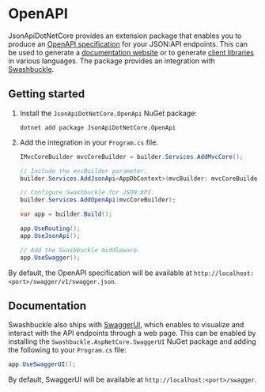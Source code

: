 # OpenAPI

JsonApiDotNetCore provides an extension package that enables you to produce an [OpenAPI specification](https://swagger.io/specification/) for your JSON:API endpoints. This can be used to generate a [documentation website](https://swagger.io/tools/swagger-ui/) or to generate [client libraries](https://openapi-generator.tech/docs/generators/) in various languages. The package provides an integration with [Swashbuckle](https://github.com/domaindrivendev/Swashbuckle.AspNetCore).


## Getting started

1.  Install the `JsonApiDotNetCore.OpenApi` NuGet package:

    ```
    dotnet add package JsonApiDotNetCore.OpenApi
    ```

2.  Add the integration in your `Program.cs` file.

    ```c#
    IMvcCoreBuilder mvcCoreBuilder = builder.Services.AddMvcCore();

    // Include the mvcBuilder parameter.
    builder.Services.AddJsonApi<AppDbContext>(mvcBuilder: mvcCoreBuilder);

    // Configure Swashbuckle for JSON:API.
    builder.Services.AddOpenApi(mvcCoreBuilder);

    var app = builder.Build();

    app.UseRouting();
    app.UseJsonApi();

    // Add the Swashbuckle middleware.
    app.UseSwagger();
    ```

By default, the OpenAPI specification will be available at `http://localhost:<port>/swagger/v1/swagger.json`.

## Documentation

Swashbuckle also ships with [SwaggerUI](https://swagger.io/tools/swagger-ui/), which enables to visualize and interact with the API endpoints through a web page. This can be enabled by installing the `Swashbuckle.AspNetCore.SwaggerUI` NuGet package and adding the following to your `Program.cs` file:

```c#
app.UseSwaggerUI();
```

By default, SwaggerUI will be available at `http://localhost:<port>/swagger`.
